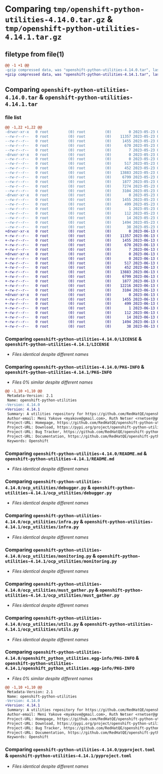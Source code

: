 # Comparing `tmp/openshift-python-utilities-4.14.0.tar.gz` & `tmp/openshift-python-utilities-4.14.1.tar.gz`

## filetype from file(1)

```diff
@@ -1 +1 @@
-gzip compressed data, was "openshift-python-utilities-4.14.0.tar", last modified: Tue May 23 07:14:02 2023, max compression
+gzip compressed data, was "openshift-python-utilities-4.14.1.tar", last modified: Tue Jun 13 06:57:44 2023, max compression
```

## Comparing `openshift-python-utilities-4.14.0.tar` & `openshift-python-utilities-4.14.1.tar`

### file list

```diff
@@ -1,22 +1,22 @@
-drwxr-xr-x   0 root         (0) root         (0)        0 2023-05-23 07:14:02.929366 openshift-python-utilities-4.14.0/
--rw-r--r--   0 root         (0) root         (0)    11357 2023-05-23 07:13:59.000000 openshift-python-utilities-4.14.0/LICENSE
--rw-r--r--   0 root         (0) root         (0)     1455 2023-05-23 07:14:02.929366 openshift-python-utilities-4.14.0/PKG-INFO
--rw-r--r--   0 root         (0) root         (0)      670 2023-05-23 07:13:59.000000 openshift-python-utilities-4.14.0/README.md
--rw-r--r--   0 root         (0) root         (0)        7 2023-05-23 07:14:01.000000 openshift-python-utilities-4.14.0/VERSION
-drwxr-xr-x   0 root         (0) root         (0)        0 2023-05-23 07:14:02.929366 openshift-python-utilities-4.14.0/ocp_utilities/
--rw-r--r--   0 root         (0) root         (0)        0 2023-05-23 07:13:59.000000 openshift-python-utilities-4.14.0/ocp_utilities/__init__.py
--rw-r--r--   0 root         (0) root         (0)      517 2023-05-23 07:13:59.000000 openshift-python-utilities-4.14.0/ocp_utilities/debugger.py
--rw-r--r--   0 root         (0) root         (0)      452 2023-05-23 07:13:59.000000 openshift-python-utilities-4.14.0/ocp_utilities/exceptions.py
--rw-r--r--   0 root         (0) root         (0)    13883 2023-05-23 07:13:59.000000 openshift-python-utilities-4.14.0/ocp_utilities/infra.py
--rw-r--r--   0 root         (0) root         (0)     6799 2023-05-23 07:13:59.000000 openshift-python-utilities-4.14.0/ocp_utilities/monitoring.py
--rw-r--r--   0 root         (0) root         (0)     1877 2023-05-23 07:13:59.000000 openshift-python-utilities-4.14.0/ocp_utilities/must_gather.py
--rw-r--r--   0 root         (0) root         (0)     7274 2023-05-23 07:13:59.000000 openshift-python-utilities-4.14.0/ocp_utilities/operators.py
--rw-r--r--   0 root         (0) root         (0)     3104 2023-05-23 07:13:59.000000 openshift-python-utilities-4.14.0/ocp_utilities/utils.py
-drwxr-xr-x   0 root         (0) root         (0)        0 2023-05-23 07:14:02.929366 openshift-python-utilities-4.14.0/openshift_python_utilities.egg-info/
--rw-r--r--   0 root         (0) root         (0)     1455 2023-05-23 07:14:02.000000 openshift-python-utilities-4.14.0/openshift_python_utilities.egg-info/PKG-INFO
--rw-r--r--   0 root         (0) root         (0)      499 2023-05-23 07:14:02.000000 openshift-python-utilities-4.14.0/openshift_python_utilities.egg-info/SOURCES.txt
--rw-r--r--   0 root         (0) root         (0)        1 2023-05-23 07:14:02.000000 openshift-python-utilities-4.14.0/openshift_python_utilities.egg-info/dependency_links.txt
--rw-r--r--   0 root         (0) root         (0)      112 2023-05-23 07:14:02.000000 openshift-python-utilities-4.14.0/openshift_python_utilities.egg-info/requires.txt
--rw-r--r--   0 root         (0) root         (0)       14 2023-05-23 07:14:02.000000 openshift-python-utilities-4.14.0/openshift_python_utilities.egg-info/top_level.txt
--rw-r--r--   0 root         (0) root         (0)     1494 2023-05-23 07:13:59.000000 openshift-python-utilities-4.14.0/pyproject.toml
--rw-r--r--   0 root         (0) root         (0)       38 2023-05-23 07:14:02.929366 openshift-python-utilities-4.14.0/setup.cfg
+drwxr-xr-x   0 root         (0) root         (0)        0 2023-06-13 06:57:44.813129 openshift-python-utilities-4.14.1/
+-rw-r--r--   0 root         (0) root         (0)    11357 2023-06-13 06:57:40.000000 openshift-python-utilities-4.14.1/LICENSE
+-rw-r--r--   0 root         (0) root         (0)     1455 2023-06-13 06:57:44.812129 openshift-python-utilities-4.14.1/PKG-INFO
+-rw-r--r--   0 root         (0) root         (0)      670 2023-06-13 06:57:40.000000 openshift-python-utilities-4.14.1/README.md
+-rw-r--r--   0 root         (0) root         (0)        7 2023-06-13 06:57:43.000000 openshift-python-utilities-4.14.1/VERSION
+drwxr-xr-x   0 root         (0) root         (0)        0 2023-06-13 06:57:44.812129 openshift-python-utilities-4.14.1/ocp_utilities/
+-rw-r--r--   0 root         (0) root         (0)        0 2023-06-13 06:57:40.000000 openshift-python-utilities-4.14.1/ocp_utilities/__init__.py
+-rw-r--r--   0 root         (0) root         (0)      517 2023-06-13 06:57:40.000000 openshift-python-utilities-4.14.1/ocp_utilities/debugger.py
+-rw-r--r--   0 root         (0) root         (0)      452 2023-06-13 06:57:40.000000 openshift-python-utilities-4.14.1/ocp_utilities/exceptions.py
+-rw-r--r--   0 root         (0) root         (0)    13883 2023-06-13 06:57:40.000000 openshift-python-utilities-4.14.1/ocp_utilities/infra.py
+-rw-r--r--   0 root         (0) root         (0)     6799 2023-06-13 06:57:40.000000 openshift-python-utilities-4.14.1/ocp_utilities/monitoring.py
+-rw-r--r--   0 root         (0) root         (0)     1877 2023-06-13 06:57:40.000000 openshift-python-utilities-4.14.1/ocp_utilities/must_gather.py
+-rw-r--r--   0 root         (0) root         (0)    12216 2023-06-13 06:57:40.000000 openshift-python-utilities-4.14.1/ocp_utilities/operators.py
+-rw-r--r--   0 root         (0) root         (0)     3104 2023-06-13 06:57:40.000000 openshift-python-utilities-4.14.1/ocp_utilities/utils.py
+drwxr-xr-x   0 root         (0) root         (0)        0 2023-06-13 06:57:44.812129 openshift-python-utilities-4.14.1/openshift_python_utilities.egg-info/
+-rw-r--r--   0 root         (0) root         (0)     1455 2023-06-13 06:57:44.000000 openshift-python-utilities-4.14.1/openshift_python_utilities.egg-info/PKG-INFO
+-rw-r--r--   0 root         (0) root         (0)      499 2023-06-13 06:57:44.000000 openshift-python-utilities-4.14.1/openshift_python_utilities.egg-info/SOURCES.txt
+-rw-r--r--   0 root         (0) root         (0)        1 2023-06-13 06:57:44.000000 openshift-python-utilities-4.14.1/openshift_python_utilities.egg-info/dependency_links.txt
+-rw-r--r--   0 root         (0) root         (0)      112 2023-06-13 06:57:44.000000 openshift-python-utilities-4.14.1/openshift_python_utilities.egg-info/requires.txt
+-rw-r--r--   0 root         (0) root         (0)       14 2023-06-13 06:57:44.000000 openshift-python-utilities-4.14.1/openshift_python_utilities.egg-info/top_level.txt
+-rw-r--r--   0 root         (0) root         (0)     1494 2023-06-13 06:57:40.000000 openshift-python-utilities-4.14.1/pyproject.toml
+-rw-r--r--   0 root         (0) root         (0)       38 2023-06-13 06:57:44.813129 openshift-python-utilities-4.14.1/setup.cfg
```

### Comparing `openshift-python-utilities-4.14.0/LICENSE` & `openshift-python-utilities-4.14.1/LICENSE`

 * *Files identical despite different names*

### Comparing `openshift-python-utilities-4.14.0/PKG-INFO` & `openshift-python-utilities-4.14.1/PKG-INFO`

 * *Files 0% similar despite different names*

```diff
@@ -1,10 +1,10 @@
 Metadata-Version: 2.1
 Name: openshift-python-utilities
-Version: 4.14.0
+Version: 4.14.1
 Summary: A utilities repository for https://github.com/RedHatQE/openshift-python-wrapper
 Author-email: Meni Yakove <myakove@gmail.com>, Ruth Netser <rnetser@gmail.com>
 Project-URL: Homepage, https://github.com/RedHatQE/openshift-python-utilities
 Project-URL: Download, https://pypi.org/project/openshift-python-utilities/
 Project-URL: Bug Tracker, https://github.com/RedHatQE/openshift-python-utilities/issues
 Project-URL: Documentation, https://github.com/RedHatQE/openshift-python-utilities/blob/main/README.md
 Keywords: Openshift
```

### Comparing `openshift-python-utilities-4.14.0/README.md` & `openshift-python-utilities-4.14.1/README.md`

 * *Files identical despite different names*

### Comparing `openshift-python-utilities-4.14.0/ocp_utilities/debugger.py` & `openshift-python-utilities-4.14.1/ocp_utilities/debugger.py`

 * *Files identical despite different names*

### Comparing `openshift-python-utilities-4.14.0/ocp_utilities/infra.py` & `openshift-python-utilities-4.14.1/ocp_utilities/infra.py`

 * *Files identical despite different names*

### Comparing `openshift-python-utilities-4.14.0/ocp_utilities/monitoring.py` & `openshift-python-utilities-4.14.1/ocp_utilities/monitoring.py`

 * *Files identical despite different names*

### Comparing `openshift-python-utilities-4.14.0/ocp_utilities/must_gather.py` & `openshift-python-utilities-4.14.1/ocp_utilities/must_gather.py`

 * *Files identical despite different names*

### Comparing `openshift-python-utilities-4.14.0/ocp_utilities/utils.py` & `openshift-python-utilities-4.14.1/ocp_utilities/utils.py`

 * *Files identical despite different names*

### Comparing `openshift-python-utilities-4.14.0/openshift_python_utilities.egg-info/PKG-INFO` & `openshift-python-utilities-4.14.1/openshift_python_utilities.egg-info/PKG-INFO`

 * *Files 0% similar despite different names*

```diff
@@ -1,10 +1,10 @@
 Metadata-Version: 2.1
 Name: openshift-python-utilities
-Version: 4.14.0
+Version: 4.14.1
 Summary: A utilities repository for https://github.com/RedHatQE/openshift-python-wrapper
 Author-email: Meni Yakove <myakove@gmail.com>, Ruth Netser <rnetser@gmail.com>
 Project-URL: Homepage, https://github.com/RedHatQE/openshift-python-utilities
 Project-URL: Download, https://pypi.org/project/openshift-python-utilities/
 Project-URL: Bug Tracker, https://github.com/RedHatQE/openshift-python-utilities/issues
 Project-URL: Documentation, https://github.com/RedHatQE/openshift-python-utilities/blob/main/README.md
 Keywords: Openshift
```

### Comparing `openshift-python-utilities-4.14.0/pyproject.toml` & `openshift-python-utilities-4.14.1/pyproject.toml`

 * *Files identical despite different names*

